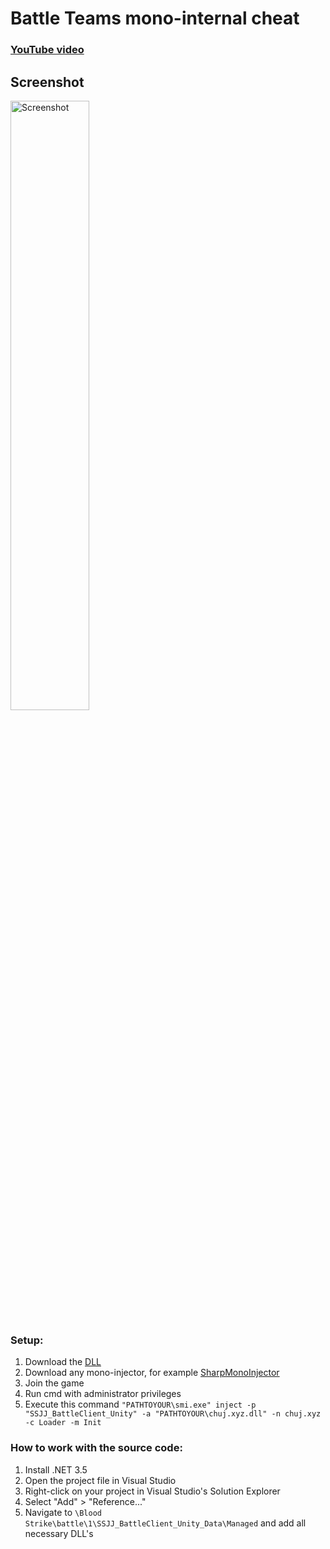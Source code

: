 # Battle Teams mono-internal cheat

### [YouTube video](https://youtu.be/_Lk0pOXE-js)

## Screenshot
<img src="https://i.ibb.co/hmK1wFw/Screenshot.png" alt="Screenshot" style="width: 50%">

### Setup:
1. Download the [DLL](https://github.com/ho9/bt-internal/releases/tag/x)
2. Download any mono-injector, for example [SharpMonoInjector](https://github.com/warbler/SharpMonoInjector/releases)
3. Join the game
4. Run cmd with administrator privileges
5. Execute this command `"PATHTOYOUR\smi.exe" inject -p "SSJJ_BattleClient_Unity" -a "PATHTOYOUR\chuj.xyz.dll" -n chuj.xyz -c Loader -m Init`

### How to work with the source code:
1. Install .NET 3.5
2. Open the project file in Visual Studio
3. Right-click on your project in Visual Studio's Solution Explorer
4. Select "Add" > "Reference..."
5. Navigate to `\Blood Strike\battle\1\SSJJ_BattleClient_Unity_Data\Managed` and add all necessary DLL's
